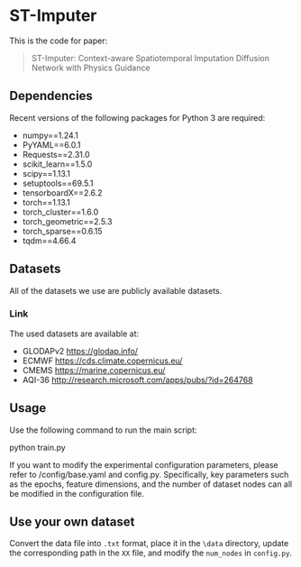 # ST-Imputer
This is the code for paper:
> ST-Imputer: Context-aware Spatiotemporal Imputation Diffusion Network with Physics Guidance

## Dependencies
Recent versions of the following packages for Python 3 are required:
* numpy==1.24.1
* PyYAML==6.0.1
* Requests==2.31.0
* scikit_learn==1.5.0
* scipy==1.13.1
* setuptools==69.5.1
* tensorboardX==2.6.2
* torch==1.13.1
* torch_cluster==1.6.0
* torch_geometric==2.5.3
* torch_sparse==0.6.15
* tqdm==4.66.4

## Datasets
All of the datasets we use are publicly available datasets.
### Link
The used datasets are available at:
* GLODAPv2 https://glodap.info/
* ECMWF https://cds.climate.copernicus.eu/
* CMEMS https://marine.copernicus.eu/
* AQI-36 http://research.microsoft.com/apps/pubs/?id=264768


## Usage
Use the following command to run the main script:

python train.py

If you want to modify the experimental configuration parameters, please refer to /config/base.yaml and config.py.
Specifically, key parameters such as the epochs, feature dimensions, and the number of dataset nodes can all be modified in the configuration file.

## Use your own dataset
Convert the data file into `.txt` format, place it in the `\data` directory, update the corresponding path in the `XX` file, and modify the `num_nodes` in `config.py`.
